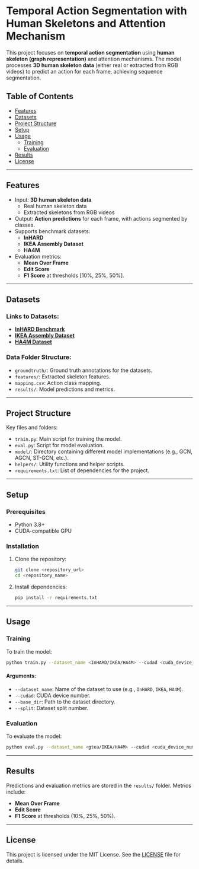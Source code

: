 
# Temporal Action Segmentation with Human Skeletons and Attention Mechanism

This project focuses on **temporal action segmentation** using **human skeleton (graph representation)** and attention mechanisms. The model processes **3D human skeleton data** (either real or extracted from RGB videos) to predict an action for each frame, achieving sequence segmentation.

## Table of Contents
- [Features](#features)
- [Datasets](#datasets)
- [Project Structure](#project-structure)
- [Setup](#setup)
- [Usage](#usage)
  - [Training](#training)
  - [Evaluation](#evaluation)
- [Results](#results)
- [License](#license)

---

## Features
- Input: **3D human skeleton data**
  - Real human skeleton data
  - Extracted skeletons from RGB videos
- Output: **Action predictions** for each frame, with actions segmented by classes.
- Supports benchmark datasets:
  - **InHARD**
  - **IKEA Assembly Dataset**
  - **HA4M**
- Evaluation metrics:
  - **Mean Over Frame**
  - **Edit Score**
  - **F1 Score** at thresholds [10%, 25%, 50%].

---

## Datasets
### Links to Datasets:
- **[InHARD Benchmark](https://paperswithcode.com/dataset/inhard)**
- **[IKEA Assembly Dataset](https://ikeaasm.github.io/)**
- **[HA4M Dataset](https://baltig.cnr.it/ISP/ha4m)**

### Data Folder Structure:
- `groundtruth/`: Ground truth annotations for the datasets.
- `features/`: Extracted skeleton features.
- `mapping.csv`: Action class mapping.
- `results/`: Model predictions and metrics.

---

## Project Structure
Key files and folders:
- `train.py`: Main script for training the model.
- `eval.py`: Script for model evaluation.
- `model/`: Directory containing different model implementations (e.g., GCN, AGCN, ST-GCN, etc.).
- `helpers/`: Utility functions and helper scripts.
- `requirements.txt`: List of dependencies for the project.

---

## Setup
### Prerequisites
- Python 3.8+
- CUDA-compatible GPU

### Installation
1. Clone the repository:
   ```bash
   git clone <repository_url>
   cd <repository_name>
   ```
2. Install dependencies:
   ```bash
   pip install -r requirements.txt
   ```

---

## Usage

### Training
To train the model:
```bash
python train.py --dataset_name <InHARD/IKEA/HA4M> --cudad <cuda_device_number> --base_dir <data_directory_for_dataset> --split <split_number>
```

#### Arguments:
- `--dataset_name`: Name of the dataset to use (e.g., `InHARD`, `IKEA`, `HA4M`).
- `--cudad`: CUDA device number.
- `--base_dir`: Path to the dataset directory.
- `--split`: Dataset split number.

### Evaluation
To evaluate the model:
```bash
python eval.py --dataset_name <gtea/IKEA/HA4M> --cudad <cuda_device_number> --base_dir <data_directory_for_dataset>
```

---

## Results
Predictions and evaluation metrics are stored in the `results/` folder. Metrics include:
- **Mean Over Frame**
- **Edit Score**
- **F1 Score** at thresholds (10%, 25%, 50%).

---

## License
This project is licensed under the MIT License. See the [LICENSE](LICENSE) file for details.
